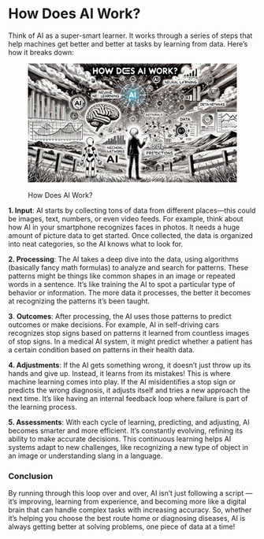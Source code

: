 # How Does AI Work?

Think of AI as a super-smart learner. It works through a series of steps that help machines get better and better at tasks by learning from data. Here’s how it breaks down:

<div align="left">

<figure><img src="../.gitbook/assets/image (1) (1) (1) (1) (1) (1) (1) (1) (1) (1) (1) (1) (1) (1) (1) (1) (1) (1).png" alt="" width="563"><figcaption><p>How Does AI Work?</p></figcaption></figure>

</div>

**1. Input**: AI starts by collecting tons of data from different places—this could be images, text, numbers, or even video feeds. For example, think about how AI in your smartphone recognizes faces in photos. It needs a huge amount of picture data to get started. Once collected, the data is organized into neat categories, so the AI knows what to look for.

**2. Processing**: The AI takes a deep dive into the data, using algorithms (basically fancy math formulas) to analyze and search for patterns. These patterns might be things like common shapes in an image or repeated words in a sentence. It’s like training the AI to spot a particular type of behavior or information. The more data it processes, the better it becomes at recognizing the patterns it’s been taught.

**3**. **Outcomes**: After processing, the AI uses those patterns to predict outcomes or make decisions. For example, AI in self-driving cars recognizes stop signs based on patterns it learned from countless images of stop signs. In a medical AI system, it might predict whether a patient has a certain condition based on patterns in their health data.

**4. Adjustments**: If the AI gets something wrong, it doesn’t just throw up its hands and give up. Instead, it learns from its mistakes! This is where machine learning comes into play. If the AI misidentifies a stop sign or predicts the wrong diagnosis, it adjusts itself and tries a new approach the next time. It’s like having an internal feedback loop where failure is part of the learning process.

**5. Assessments**: With each cycle of learning, predicting, and adjusting, AI becomes smarter and more efficient. It’s constantly evolving, refining its ability to make accurate decisions. This continuous learning helps AI systems adapt to new challenges, like recognizing a new type of object in an image or understanding slang in a language.

### Conclusion

By running through this loop over and over, AI isn’t just following a script — it’s improving, learning from experience, and becoming more like a digital brain that can handle complex tasks with increasing accuracy. So, whether it’s helping you choose the best route home or diagnosing diseases, AI is always getting better at solving problems, one piece of data at a time!



